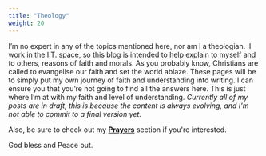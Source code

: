 ```yaml
---
title: "Theology"
weight: 20
---
```



I’m no expert in any of the topics mentioned here, nor am I a theologian.  I work in the I.T. space, so this blog is intended to help explain to myself and to others, reasons of faith and morals. As you probably know, Christians  are called to evangelise our faith and set the world ablaze. These pages will be to simply put my own journey of faith and understanding into writing. I can ensure you that you’re not going to find all the answers here. This is just where I’m at with my faith and level of understanding. *Currently all of my posts are in draft, this is because the content is always evolving, and I'm not able to commit to a final version yet.*

Also, be sure to check out my **[Prayers](/prayers)** section if you're interested.

God bless and Peace out.

